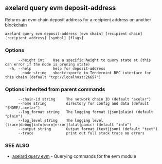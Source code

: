 ## axelard query evm deposit-address

Returns an evm chain deposit address for a recipient address on another blockchain

```
axelard query evm deposit-address [evm chain] [recipient chain] [recipient address] [symbol] [flags]
```

### Options

```
      --height int    Use a specific height to query state at (this can error if the node is pruning state)
  -h, --help          help for deposit-address
      --node string   <host>:<port> to Tendermint RPC interface for this chain (default "tcp://localhost:26657")
```

### Options inherited from parent commands

```
      --chain-id string     The network chain ID (default "axelar")
      --home string         directory for config and data (default "$HOME/.axelar")
      --log_format string   The logging format (json|plain) (default "plain")
      --log_level string    The logging level (trace|debug|info|warn|error|fatal|panic) (default "info")
      --output string       Output format (text|json) (default "text")
      --trace               print out full stack trace on errors
```

### SEE ALSO

- [axelard query evm](axelard_query_evm.md)	 - Querying commands for the evm module
